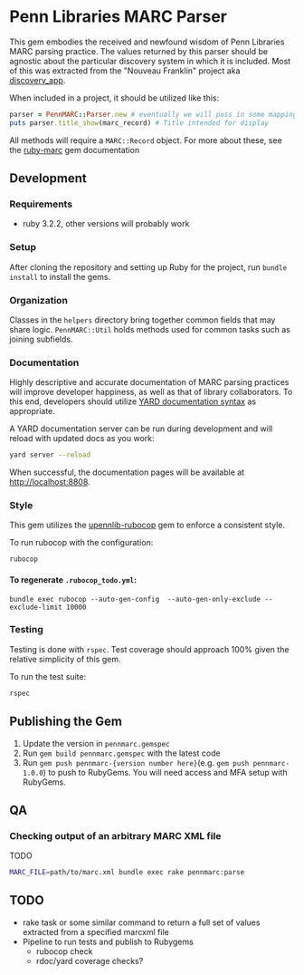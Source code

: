 # Penn Libraries MARC Parser

This gem embodies the received and newfound wisdom of Penn Libraries MARC parsing practice. The values returned by this
parser should be agnostic about the particular discovery system in which it is included. Most of this was extracted from
the "Nouveau Franklin" project aka [discovery_app](https://gitlab.library.upenn.edu/franklin/discovery-app).

When included in a project, it should be utilized like this:

```ruby
parser = PennMARC::Parser.new # eventually we will pass in some mappings...
puts parser.title_show(marc_record) # Title intended for display
```

All methods will require a `MARC::Record` object. For more about these, see the 
[ruby-marc](https://github.com/ruby-marc/ruby-marc) gem documentation

## Development

### Requirements
- ruby 3.2.2, other versions will probably work

### Setup

After cloning the repository and setting up Ruby for the project, run `bundle install` to install the gems.

### Organization

Classes in the `helpers` directory bring together common fields that may share logic. `PennMARC::Util` holds methods 
used for common tasks such as joining subfields.

### Documentation

Highly descriptive and accurate documentation of MARC parsing practices will improve developer happiness, as well as 
that of library collaborators. To this end, developers should utilize
[YARD documentation syntax](https://rubydoc.info/gems/yard/file/docs/GettingStarted.md) as appropriate.

A YARD documentation server can be run during development and will reload with updated docs as you work:

```bash
yard server --reload
```

When successful, the documentation pages will be available at [http://localhost:8808](http://localhost:8808).

### Style

This gem utilizes the [upennlib-rubocop](https://gitlab.library.upenn.edu/dld/upennlib-rubocop) 
gem to enforce a consistent style.

To run rubocop with the configuration:

```bash
rubocop
```

#### To regenerate `.rubocop_todo.yml`:
```shell
bundle exec rubocop --auto-gen-config  --auto-gen-only-exclude --exclude-limit 10000
```


### Testing

Testing is done with `rspec`. Test coverage should approach 100% given the relative simplicity of this gem.

To run the test suite:

```bash
rspec
```

## Publishing the Gem

1. Update the version in `pennmarc.gemspec`
2. Run `gem build pennmarc.gemspec` with the latest code
3. Run `gem push pennmarc-{version number here}`(e.g. `gem push pennmarc-1.0.0`) to push to RubyGems. You will need access and MFA setup with RubyGems.

## QA

### Checking output of an arbitrary MARC XML file

TODO

```bash
MARC_FILE=path/to/marc.xml bundle exec rake pennmarc:parse
```

## TODO
 - rake task or some similar command to return a full set of values extracted from a specified marcxml file
 - Pipeline to run tests and publish to Rubygems
    - rubocop check
    - rdoc/yard coverage checks?